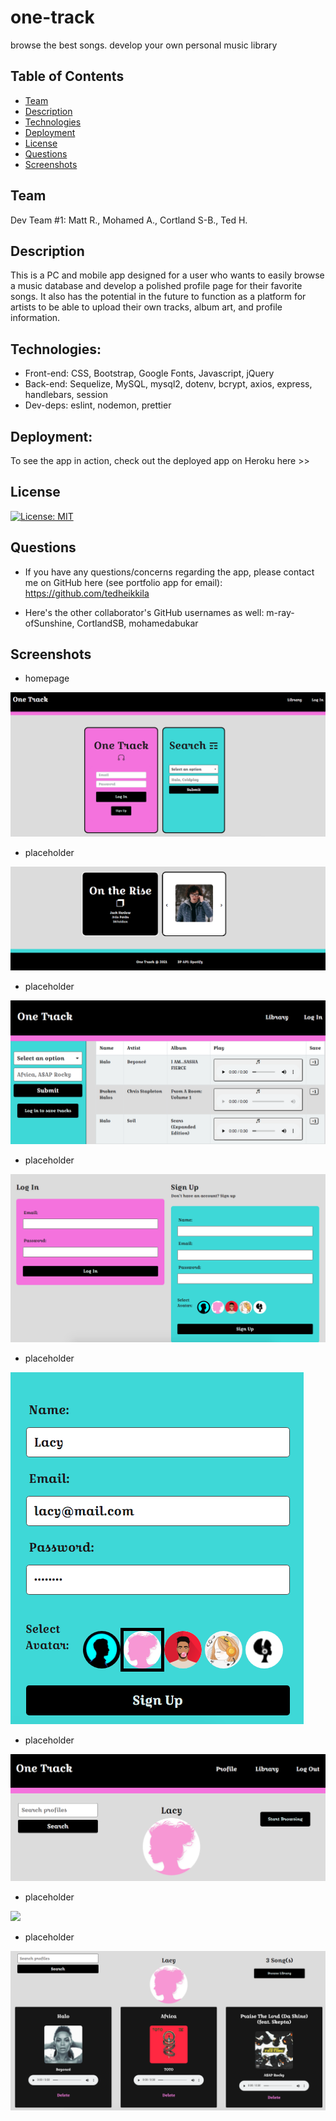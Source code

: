 # one-track
browse the best songs. develop your own personal music library

## Table of Contents

  - [Team](#team)
  - [Description](#description)
  - [Technologies](#technologies)
  - [Deployment](#deployment)
  - [License](#license)
  - [Questions](#questions)
  - [Screenshots](#screenshots)

   ## Team

  Dev Team #1: Matt R., Mohamed A., Cortland S-B., Ted H.
  
  ## Description

  This is a PC and mobile app designed for a user who wants to easily browse a music database and develop a polished profile page for their favorite songs. It also has the potential in the future to function as a platform for artists to be able to upload their own tracks, album art, and profile information. 
  
  ## Technologies:

  * Front-end: CSS, Bootstrap, Google Fonts, Javascript, jQuery
  * Back-end: Sequelize, MySQL, mysql2, dotenv, bcrypt, axios, express, handlebars, session
  * Dev-deps: eslint, nodemon, prettier

  ## Deployment:

  To see the app in action, check out the deployed app on Heroku here >> 

  ## License
  
  [![License: MIT](https://img.shields.io/badge/License-MIT-yellow.svg)](https://opensource.org/licenses/MIT)
  
  ## Questions

  * If you have any questions/concerns regarding the app, please contact me on GitHub here (see portfolio app for email): https://github.com/tedheikkila

  * Here's the other collaborator's GitHub usernames as well: m-ray-ofSunshine, CortlandSB, mohamedabukar

## Screenshots

  * homepage

  ![](./assets/proj2-1.png)

   * placeholder

  ![](./assets/proj2-2.png)

   * placeholder

  ![](./assets/proj2-3.png)

  * placeholder

  ![](./assets/proj2-4.png)

  * placeholder

  ![](./assets/proj2-5.png)

  * placeholder

  ![](./assets/proj2-6.png)

  * placeholder

  ![](./assetss/proj2-7.png)

   * placeholder

  ![](./assets/proj2-8.png)

